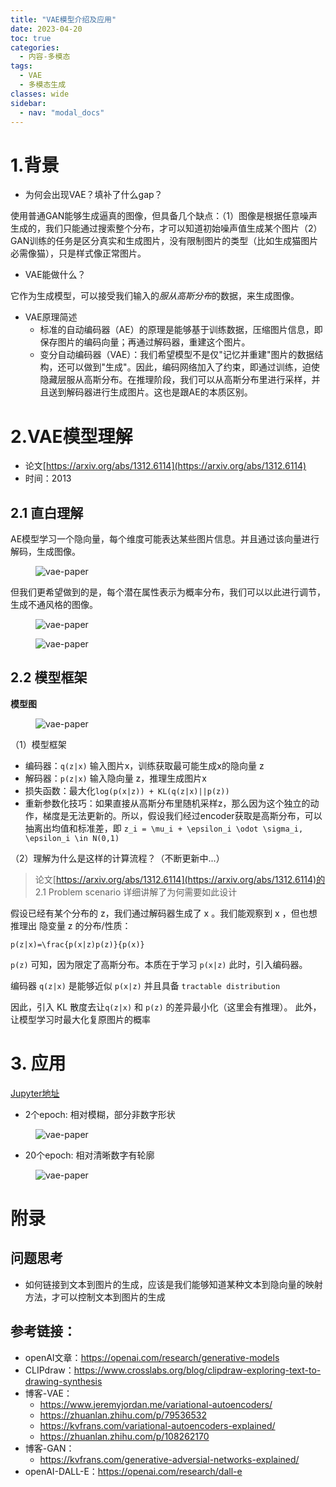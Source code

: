 ```yaml
---
title: "VAE模型介绍及应用"
date: 2023-04-20
toc: true
categories:
  - 内容-多模态
tags:
  - VAE
  - 多模态生成
classes: wide
sidebar:
  - nav: "modal_docs"
---
```


# 1.背景
- 为何会出现VAE？填补了什么gap？

使用普通GAN能够生成逼真的图像，但具备几个缺点：（1）图像是根据任意噪声生成的，我们只能通过搜索整个分布，才可以知道初始噪声值生成某个图片（2）GAN训练的任务是区分真实和生成图片，没有限制图片的类型（比如生成猫图片必需像猫），只是样式像正常图片。

- VAE能做什么？

它作为生成模型，可以接受我们输入的*服从高斯分布*的数据，来生成图像。

- VAE原理简述 
  - 标准的自动编码器（AE）的原理是能够基于训练数据，压缩图片信息，即保存图片的编码向量；再通过解码器，重建这个图片。
  - 变分自动编码器（VAE）：我们希望模型不是仅"记忆并重建"图片的数据结构，还可以做到"生成"。因此，编码网络加入了约束，即通过训练，迫使隐藏层服从高斯分布。在推理阶段，我们可以从高斯分布里进行采样，并且送到解码器进行生成图片。这也是跟AE的本质区别。


# 2.VAE模型理解

- 论文[https://arxiv.org/abs/1312.6114](https://arxiv.org/abs/1312.6114)
- 时间：2013

## 2.1 直白理解

AE模型学习一个隐向量，每个维度可能表达某些图片信息。并且通过该向量进行解码，生成图像。

<figure>
  <img src="{{ '/assets/images/vae-img2.png' | relative_url }}" alt="vae-paper"  class="center" style="max-height:600px; max-width:600px">
</figure>

但我们更希望做到的是，每个潜在属性表示为概率分布，我们可以以此进行调节，生成不通风格的图像。


<figure>
  <img src="{{ '/assets/images/vae-img3.png' | relative_url }}" alt="vae-paper"  class="center" style="max-height:600px; max-width:600px">
</figure>


<figure>
  <img src="{{ '/assets/images/vae-img4.png' | relative_url }}" alt="vae-paper"  class="center" style="max-height:600px; max-width:600px">
</figure>


## 2.2 模型框架

**模型图**

<figure>
  <img src="{{ '/assets/images/vae-img5.png' | relative_url }}" alt="vae-paper"  class="center" style="max-height:600px; max-width:600px">
</figure>

（1）模型框架

- 编码器：`q(z|x)` 输入图片x，训练获取最可能生成x的隐向量 z
- 解码器：`p(z|x)` 输入隐向量 z，推理生成图片x
- 损失函数：最大化`log(p(x|z)) + KL(q(z|x)||p(z))`
- 重新参数化技巧：如果直接从高斯分布里随机采样z，那么因为这个独立的动作，梯度是无法更新的。所以，假设我们经过encoder获取是高斯分布，可以抽离出均值和标准差，即 
`z_i = \mu_i + \epsilon_i \odot \sigma_i, \epsilon_i \in N(0,1)`

（2）理解为什么是这样的计算流程？（不断更新中...）

>论文[https://arxiv.org/abs/1312.6114](https://arxiv.org/abs/1312.6114)的 2.1 Problem scenario 详细讲解了为何需要如此设计

假设已经有某个分布的 z，我们通过解码器生成了 x 。我们能观察到 x ，但也想推理出 隐变量 z 的分布/性质：

`p(z|x)=\frac{p(x|z)p(z)}{p(x)}`

`p(z)` 可知，因为限定了高斯分布。本质在于学习 `p(x|z)` 此时，引入编码器。

编码器 `q(z|x)` 是能够近似 `p(x|z)` 并且具备 `tractable distribution` 

因此，引入 KL 散度去让`q(z|x)` 和 `p(z)` 的差异最小化（这里会有推理）。 此外，让模型学习时最大化复原图片的概率

# 3. 应用

[Jupyter地址][my-github-vae-1]

- 2个epoch: 相对模糊，部分非数字形状

<figure>
  <img src="{{ '/assets/images/vae-img-gen1.png' | relative_url }}" alt="vae-paper"  class="center" style="max-height:600px; max-width:600px">
</figure>

- 20个epoch: 相对清晰数字有轮廓

<figure>
  <img src="{{ '/assets/images/vae-img-gen2.png' | relative_url }}" alt="vae-paper"  class="center" style="max-height:600px; max-width:600px">
</figure>


# 附录
## 问题思考

- 如何链接到文本到图片的生成，应该是我们能够知道某种文本到隐向量的映射方法，才可以控制文本到图片的生成

## 参考链接：
  - openAI文章：https://openai.com/research/generative-models
  - CLIPdraw：https://www.crosslabs.org/blog/clipdraw-exploring-text-to-drawing-synthesis
  - 博客-VAE：
    - https://www.jeremyjordan.me/variational-autoencoders/
    - https://zhuanlan.zhihu.com/p/79536532
    - https://kvfrans.com/variational-autoencoders-explained/
    - https://zhuanlan.zhihu.com/p/108262170
  - 博客-GAN：
    - https://kvfrans.com/generative-adversial-networks-explained/
  - openAI-DALL-E：https://openai.com/research/dall-e

[clip-paper]: https://arxiv.org/abs/2103.00020
[my-github-vae-1]: https://github.com/Iven2166/models-learning/blob/main/deep-learning/modals-models/vae/VAE-demo1.ipynb